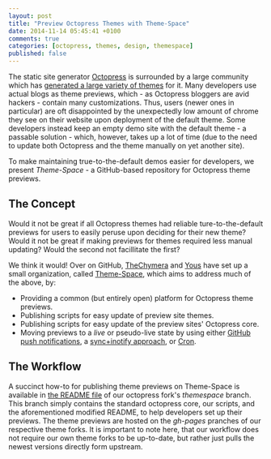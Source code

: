 ```yaml
---
layout: post
title: "Preview Octopress Themes with Theme-Space"
date: 2014-11-14 05:45:41 +0100
comments: true
categories: [octopress, themes, design, themespace]
published: false
---
```


The static site generator [Octopress](http://octopress.org/) is surrounded by a large community which has [generated a large variety of themes](https://github.com/imathis/octopress/wiki/3rd-Party-Octopress-Themes) for it.
Many developers use actual blogs as theme previews, which - as Octopress bloggers are avid hackers - contain many customizations.
Thus, users (newer ones in particular) are oft disappointed by the unexpectedly low amount of chrome they see on their website upon deployment of the default theme.
Some developers instead keep an empty demo site with the default theme - a passable solution - which, however, takes up a lot of time (due to the need to update both Octopress and the theme manually on yet another site).

To make maintaining true-to-the-default demos easier for developers, we present *Theme-Space* - a GitHub-based repository for Octopress theme previews.

## The Concept

Would it not be great if all Octopress themes had reliable ture-to-the-default previews for users to easily peruse upon deciding for their new theme?
Would it not be great if making previews for themes required less manual updating?
Would the second not facillitate the first?

We think it would!
Over on GitHub, [TheChymera](https://github.com/TheChymera) and [Yous](https://github.com/yous) have set up a small organization, called [Theme-Space](https://github.com/themespace), which aims to address much of the above, by:

* Providing a common (but entirely open) platform for Octopress theme previews.
* Publishing scripts for easy update of preview site themes.
* Publishing scripts for easy update of the preview sites' Octopress core.
* Moving previews to a *live* or pseudo-live state by using either [GitHub push notifications](https://help.github.com/articles/receiving-email-notifications-for-pushes-to-a-repository/), a [sync+inotify approach](http://chymeric.eu/blog/2014/10/17/remote-octopress-blogging/), or [Cron](http://en.wikipedia.org/wiki/Cron).

## The Workflow

A succinct how-to for publishing theme previews on Theme-Space is available in [the README file](https://github.com/themespace/octopress) of our octopress fork's *themespace* branch.
This branch simply contains the standard octopress core, our scripts, and the aforementioned modified README, to help developers set up their previews.
The theme previews are hosted on the *gh-pages* pranches of our respective theme forks.
It is important to note here, that our workflow does not require our own theme forks to be up-to-date, but rather just pulls the newest versions directly form upstream.

  
